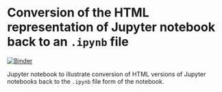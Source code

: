 # Conversion of the HTML representation of Jupyter notebook back to an `.ipynb` file

[![Binder](http://mybinder.org/badge_logo.svg)](https://mybinder.org/v2/gh/fomightez/back_to_ipynb/HEAD?urlpath=%2Flab%2Ftree%2Fback_to_the_ipynb_demo.ipynb)

Jupyter notebook to illustrate conversion of HTML versions of Jupyter notebooks back to the `.ipynb` file form of the notebook.
